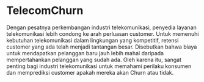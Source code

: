 # TelecomChurn
Dengan pesatnya perkembangan industri telekomunikasi, penyedia layanan telekomunikasi lebih condong ke arah perluasan customer. Untuk memenuhi kebutuhan telekomunikasi dalam lingkungan yang kompetitif, retensi customer yang ada telah menjadi tantangan besar. Disebutkan bahwa biaya untuk mendapatkan pelanggan baru jauh lebih mahal daripada mempertahankan pelanggan yang sudah ada. Oleh karena itu, sangat penting bagi industri telekomunikasi untuk memahami perilaku konsumen dan memprediksi customer apakah mereka akan Churn atau tidak.

